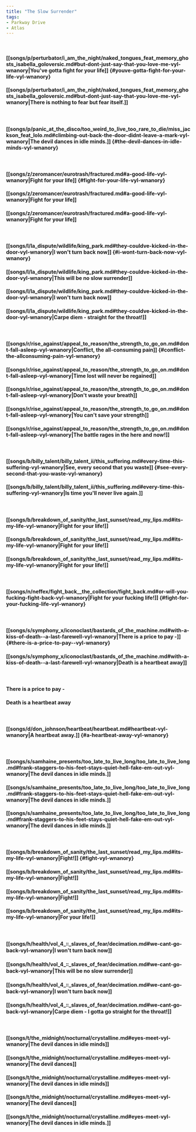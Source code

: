 ```yaml
---
title: "The Slow Surrender"
tags:
- Parkway Drive
- Atlas
---
```

&nbsp;
#### [[songs/p/perturbator/i_am_the_night/naked_tongues_feat_memory_ghosts_isabella_goloversic.md#but-dont-just-say-that-you-love-me-vyl-wnanory|You've gotta fight for your life]] {#youve-gotta-fight-for-your-life-vyl-wnanory}
#### [[songs/p/perturbator/i_am_the_night/naked_tongues_feat_memory_ghosts_isabella_goloversic.md#but-dont-just-say-that-you-love-me-vyl-wnanory|There is nothing to fear but fear itself.]]
&nbsp;
#### [[songs/p/panic_at_the_disco/too_weird_to_live_too_rare_to_die/miss_jackson_feat_lolo.md#climbing-out-back-the-door-didnt-leave-a-mark-vyl-wnanory|The devil dances in idle minds.]] {#the-devil-dances-in-idle-minds-vyl-wnanory}
&nbsp;
#### [[songs/z/zeromancer/eurotrash/fractured.md#a-good-life-vyl-wnanory|Fight for your life]] {#fight-for-your-life-vyl-wnanory}
#### [[songs/z/zeromancer/eurotrash/fractured.md#a-good-life-vyl-wnanory|Fight for your life]]
#### [[songs/z/zeromancer/eurotrash/fractured.md#a-good-life-vyl-wnanory|Fight for your life]]
&nbsp;
#### [[songs/l/la_dispute/wildlife/king_park.md#they-couldve-kicked-in-the-door-vyl-wnanory|I won't turn back now]] {#i-wont-turn-back-now-vyl-wnanory}
#### [[songs/l/la_dispute/wildlife/king_park.md#they-couldve-kicked-in-the-door-vyl-wnanory|This will be no slow surrender]]
#### [[songs/l/la_dispute/wildlife/king_park.md#they-couldve-kicked-in-the-door-vyl-wnanory|I won't turn back now]]
#### [[songs/l/la_dispute/wildlife/king_park.md#they-couldve-kicked-in-the-door-vyl-wnanory|Carpe diem - straight for the throat!]]
&nbsp;
#### [[songs/r/rise_against/appeal_to_reason/the_strength_to_go_on.md#dont-fall-asleep-vyl-wnanory|Conflict, the all-consuming pain]] {#conflict-the-allconsuming-pain-vyl-wnanory}
#### [[songs/r/rise_against/appeal_to_reason/the_strength_to_go_on.md#dont-fall-asleep-vyl-wnanory|Time lost will never be regained]]
#### [[songs/r/rise_against/appeal_to_reason/the_strength_to_go_on.md#dont-fall-asleep-vyl-wnanory|Don't waste your breath]]
#### [[songs/r/rise_against/appeal_to_reason/the_strength_to_go_on.md#dont-fall-asleep-vyl-wnanory|You can't save your strength]]
#### [[songs/r/rise_against/appeal_to_reason/the_strength_to_go_on.md#dont-fall-asleep-vyl-wnanory|The battle rages in the here and now!]]
&nbsp;
#### [[songs/b/billy_talent/billy_talent_ii/this_suffering.md#every-time-this-suffering-vyl-wnanory|See, every second that you waste]] {#see-every-second-that-you-waste-vyl-wnanory}
#### [[songs/b/billy_talent/billy_talent_ii/this_suffering.md#every-time-this-suffering-vyl-wnanory|Is time you'll never live again.]]
&nbsp;
#### [[songs/b/breakdown_of_sanity/the_last_sunset/read_my_lips.md#its-my-life-vyl-wnanory|Fight for your life!]]
#### [[songs/b/breakdown_of_sanity/the_last_sunset/read_my_lips.md#its-my-life-vyl-wnanory|Fight for your life!]]
#### [[songs/b/breakdown_of_sanity/the_last_sunset/read_my_lips.md#its-my-life-vyl-wnanory|Fight for your life!]]
&nbsp;
#### [[songs/n/neffex/fight_back__the_collection/fight_back.md#or-will-you-fucking-fight-back-vyl-wnanory|Fight for your fucking life!]] {#fight-for-your-fucking-life-vyl-wnanory}
&nbsp;
#### [[songs/s/symphony_x/iconoclast/bastards_of_the_machine.md#with-a-kiss-of-death--a-last-farewell-vyl-wnanory|There is a price to pay -]] {#there-is-a-price-to-pay--vyl-wnanory}
#### [[songs/s/symphony_x/iconoclast/bastards_of_the_machine.md#with-a-kiss-of-death--a-last-farewell-vyl-wnanory|Death is a heartbeat away]]
&nbsp;
#### There is a price to pay -
#### Death is a heartbeat away
&nbsp;
#### [[songs/d/don_johnson/heartbeat/heartbeat.md#heartbeat-vyl-wnanory|A heartbeat away.]] {#a-heartbeat-away-vyl-wnanory}
&nbsp;
#### [[songs/s/samhaine_presents/too_late_to_live_long/too_late_to_live_long.md#frank-staggers-to-his-feet-stays-quiet-hell-fake-em-out-vyl-wnanory|The devil dances in idle minds.]]
#### [[songs/s/samhaine_presents/too_late_to_live_long/too_late_to_live_long.md#frank-staggers-to-his-feet-stays-quiet-hell-fake-em-out-vyl-wnanory|The devil dances in idle minds.]]
#### [[songs/s/samhaine_presents/too_late_to_live_long/too_late_to_live_long.md#frank-staggers-to-his-feet-stays-quiet-hell-fake-em-out-vyl-wnanory|The devil dances in idle minds.]]
&nbsp;
#### [[songs/b/breakdown_of_sanity/the_last_sunset/read_my_lips.md#its-my-life-vyl-wnanory|Fight!]] {#fight-vyl-wnanory}
#### [[songs/b/breakdown_of_sanity/the_last_sunset/read_my_lips.md#its-my-life-vyl-wnanory|Fight!]]
#### [[songs/b/breakdown_of_sanity/the_last_sunset/read_my_lips.md#its-my-life-vyl-wnanory|Fight!]]
#### [[songs/b/breakdown_of_sanity/the_last_sunset/read_my_lips.md#its-my-life-vyl-wnanory|For your life!]]
&nbsp;
#### [[songs/h/health/vol_4_꞉꞉_slaves_of_fear/decimation.md#we-cant-go-back-vyl-wnanory|I won't turn back now]]
#### [[songs/h/health/vol_4_꞉꞉_slaves_of_fear/decimation.md#we-cant-go-back-vyl-wnanory|This will be no slow surrender]]
#### [[songs/h/health/vol_4_꞉꞉_slaves_of_fear/decimation.md#we-cant-go-back-vyl-wnanory|I won't turn back now]]
#### [[songs/h/health/vol_4_꞉꞉_slaves_of_fear/decimation.md#we-cant-go-back-vyl-wnanory|Carpe diem - I gotta go straight for the throat!]]
&nbsp;
#### [[songs/t/the_midnight/nocturnal/crystalline.md#eyes-meet-vyl-wnanory|The devil dances in idle minds]]
#### [[songs/t/the_midnight/nocturnal/crystalline.md#eyes-meet-vyl-wnanory|The devil dances]]
#### [[songs/t/the_midnight/nocturnal/crystalline.md#eyes-meet-vyl-wnanory|The devil dances in idle minds]]
#### [[songs/t/the_midnight/nocturnal/crystalline.md#eyes-meet-vyl-wnanory|The devil dances]]
#### [[songs/t/the_midnight/nocturnal/crystalline.md#eyes-meet-vyl-wnanory|The devil dances in idle minds.]]
